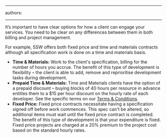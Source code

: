 

---
authors:

---




<span class='intro'> It’s important to have clear options for how a client can engage your services. You need to be clear on any differences between them in both billing and project management. </span>

<p>For example,&#160;​SSW offers both fixed price and time and materials contracts although all specification work is done on a time and materials basis.</p>
<ul><li><strong>Time &amp; Materials&#58;</strong> Work to the client's specification, billing for the number of hours you&#160;accrue. The benefit of this type of development is flexibility – the client is able to add, remove and reprioritise development tasks during development. </li>
<li><strong>Prepaid Time &amp; Materials&#58;</strong> Time and Materials clients have the option of a prepaid discount – buying blocks of 40 hours per resource in advance entitles them to a $15 per hour discount on the hourly rate of each developer. See the specific terms on our <a href="http&#58;//www.ssw.com.au/ssw/Standards/Forms/ConsultingOrderTermsConditions.aspx">Terms &amp; Conditions</a>.</li>
<li><strong>Fixed Price&#58;</strong> Fixed price contracts necessitate having a specification signed off before work commences. This spec can't be altered, so additional items must wait until the fixed price contract is completed. The benefit of this type of development is that your expenditure is fixed. Fixed price projects are charged at a 20% premium to the project cost based on the standard hourly rates.</li></ul>


